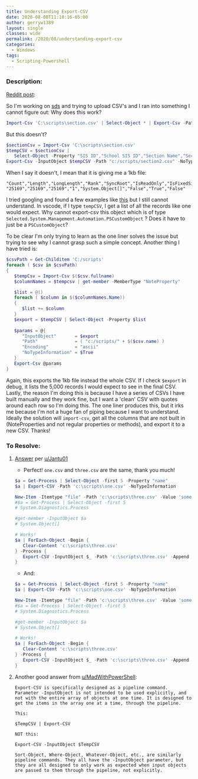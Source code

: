 ```yaml
---
title: Understanding Export-CSV
date: 2020-08-08T11:10:16-05:00
author: gerryw1389
layout: single
classes: wide
permalink: /2020/08/understanding-export-csv
categories:
  - Windows
tags:
  - Scripting-Powershell
---
```

<!--more-->

### Description:

[Reddit post](https://www.reddit.com/r/PowerShell/comments/i60zrs/issues_understanding_exportcsv/):

So I'm working on [sds](https://docs.microsoft.com/en-us/schooldatasync/csv-files-for-school-data-sync) and trying to upload CSV's and I ran into something I cannot figure out: Why does this work?

   ```powershell
   Import-Csv 'C:\scripts\section.csv' | Select-Object * | Export-Csv -Path "c:/scripts/section3.csv" -NoTypeInformation
   ```

But this doesn't?

   ```powershell
   $sectionCsv = Import-Csv 'C:\scripts\section.csv'
   $tempCSV = $sectionCsv | 
      Select-Object -Property "SIS ID","School SIS ID","Section Name","Section Number","Term SIS ID","Term Name","Term StartDate","Term EndDate","Course SIS ID","Course Name","Course Number","Course Description","Status"
   Export-Csv -InputObject $tempCSV -Path "c:/scripts/section2.csv" -NoTypeInformation
   ```

When I say it doesn't, I mean that it is giving me a 1kb file:

   ```escape
   "Count","Length","LongLength","Rank","SyncRoot","IsReadOnly","IsFixedSize","IsSynchronized"
   "25169","25169","25169","1","System.Object[]","False","True","False"
   ```

I tried googling and found a few examples like [this](https://stackoverflow.com/questions/19450616/export-csv-exports-length-but-not-name) but I still cannot understand. In vscode, if I type `tempCSV`, I get a list of all the records like one would expect. Why cannot export-csv this object which is of type `Selected.System.Management.Automation.PSCustomObject` ? Does it have to just be a `PSCustomObject`?

To be clear I'm only trying to learn as the one liner solves the issue but trying to see why I cannot grasp such a simple concept. Another thing I have tried is:

   ```powershell
   $csvPath = Get-Childitem 'C:/scripts'
   foreach ( $csv in $csvPath)
   {
      $tempCsv = Import-Csv $($csv.fullname)
      $columnNames = $tempcsv | get-member -MemberType "NoteProperty"

      $list = @()
      foreach ( $column in $($columnNames.Name))
      {
         $list += $column
      }
      $export = $tempCSV | Select-Object -Property $list
      
      $params = @{
         "InputObject"       = $export
         "Path"              = ( "c:/scripts/" + $($csv.name) )
         "Encoding"          = "ascii"
         "NoTypeInformation" = $True
      }
      Export-Csv @params
   }
   ```

Again, this exports the 1kb file instead the whole CSV. If I check `$export` in debug, it lists the 5,000 records I would expect to see in the final CSV. Lastly, the reason I'm doing this is because I have a series of CSVs I have built manually and they work fine, but I want a 'clean' CSV with quotes around each row so I'm doing this. The one liner produces this, but it irks me because I'm not a huge fan of piping because I want to understand. Ideally the solution will `import-csv`, get all the columns that are not built in (NoteProperties and not regular properties or methods), and export it to a new CSV. Thanks!

### To Resolve:

1. [Answer](https://stackoverflow.com/questions/38772645/powershell-piped-input-to-export-csv-different-from-inputobject) per [u/Jantu01](https://www.reddit.com/user/Jantu01/)

   - Perfect! `one.csv` and `three.csv` are the same, thank you much!

   ```powershell
   $a = Get-Process | Select-Object -first 5 -Property "name"
   $a | Export-CSV -Path 'c:\scripts\one.csv' -NoTypeInformation

   New-Item -Itemtype "file" -Path 'c:\scripts\three.csv' -Value 'something' -Force | Out-Null
   #$a = Get-Process | Select-Object -first 5
   # System.Diagnostics.Process

   #get-member -InputObject $a
   # System.Object[]

   # Works!
   $a | ForEach-Object -Begin { 
      Clear-Content 'c:\scripts\three.csv' 
   } -Process {
      Export-CSV -InputObject $_ -Path 'c:\scripts\three.csv' -Append -NoTypeInformation
   }
   ```

   - And:


   ```powershell
   $a = Get-Process | Select-Object -first 5 -Property "name"
   $a | Export-CSV -Path 'c:\scripts\one.csv' -NoTypeInformation

   New-Item -Itemtype "file" -Path 'c:\scripts\three.csv' -Value 'something' -Force | Out-Null
   #$a = Get-Process | Select-Object -first 5
   # System.Diagnostics.Process

   #get-member -InputObject $a
   # System.Object[]

   # Works!
   $a | ForEach-Object -Begin { 
      Clear-Content 'c:\scripts\three.csv' 
   } -Process {
      Export-CSV -InputObject $_ -Path 'c:\scripts\three.csv' -Append -NoTypeInformation
   }
   ```

2. Another good answer from [u/MadWithPowerShell](https://www.reddit.com/user/MadWithPowerShell/):

   ```escape
   Export-CSV is specifically designed as a pipeline command. Parameter -InputObject is not intended to be used explicitly, and not with the entire array of objects at one time. It is designed to get the items in the array one at a time, through the pipeline.

   This:

   $TempCSV | Export-CSV

   NOT this:

   Export-CSV -InputObject $TempCSV

   Sort-Object, Where-Object, Whatever-Object, etc., are similarly pipeline commands. They all have the -InputObject parameter, but they are all designed to only work as expected when input objects are passed to them through the pipeline, not explicitly.
   ```

